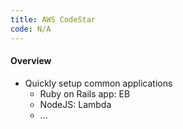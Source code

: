 ```yaml
---
title: AWS CodeStar
code: N/A
---
```


#### Overview

* Quickly setup common applications
  * Ruby on Rails app: EB
  * NodeJS: Lambda
  * ...
